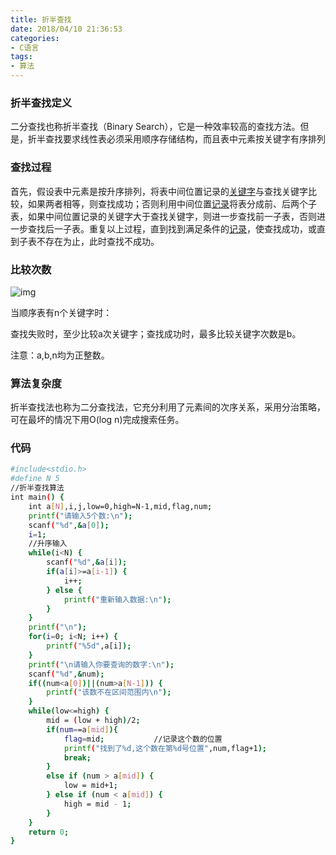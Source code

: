 ```yaml
---
title: 折半查找
date: 2018/04/10 21:36:53
categories: 
- C语言
tags: 
- 算法
---
```


### 折半查找定义

二分查找也称折半查找（Binary Search），它是一种效率较高的查找方法。但是，折半查找要求线性表必须采用顺序存储结构，而且表中元素按关键字有序排列

### 查找过程

首先，假设表中元素是按升序排列，将表中间位置记录的[关键字](https://baike.baidu.com/item/%E5%85%B3%E9%94%AE%E5%AD%97)与查找关键字比较，如果两者相等，则查找成功；否则利用中间位置[记录](https://baike.baidu.com/item/%E8%AE%B0%E5%BD%95/1837758)将表分成前、后两个子表，如果中间位置记录的关键字大于查找关键字，则进一步查找前一子表，否则进一步查找后一子表。重复以上过程，直到找到满足条件的[记录](https://baike.baidu.com/item/%E8%AE%B0%E5%BD%95/1837758)，使查找成功，或直到子表不存在为止，此时查找不成功。

### 比较次数

 ![img](https://gss2.bdstatic.com/9fo3dSag_xI4khGkpoWK1HF6hhy/baike/s%3D182/sign=e04907e14190f60300b0984f0b10b370/09fa513d269759ee57a6eb1bb9fb43166c22df68.jpg)

当顺序表有n个关键字时：

查找失败时，至少比较a次关键字；查找成功时，最多比较关键字次数是b。

注意：a,b,n均为正整数。

### 算法复杂度

折半查找法也称为二分查找法，它充分利用了元素间的次序关系，采用分治策略，可在最坏的情况下用O(log n)完成搜索任务。

### 代码
<!-- more -->
```bash
#include<stdio.h>
#define N 5
//折半查找算法
int main() {
	int a[N],i,j,low=0,high=N-1,mid,flag,num;
	printf("请输入5个数:\n");
	scanf("%d",&a[0]);
	i=1;
	//升序输入 
	while(i<N) {
		scanf("%d",&a[i]);
		if(a[i]>=a[i-1]) {
			i++;
		} else {
			printf("重新输入数据:\n");
		}
	}
	printf("\n");
	for(i=0; i<N; i++) {
		printf("%5d",a[i]);
	}
	printf("\n请输入你要查询的数字:\n");
	scanf("%d",&num);
	if((num<a[0])||(num>a[N-1])) {
		printf("该数不在区间范围内\n");
	}
	while(low<=high) {
		mid = (low + high)/2;
		if(num==a[mid]){
			flag=mid;			//记录这个数的位置 
			printf("找到了%d,这个数在第%d号位置",num,flag+1);
			break;
		}
		else if (num > a[mid]) {
			low = mid+1;
		} else if (num < a[mid]) {
			high = mid - 1;
		}
	}
	return 0;
}
```


